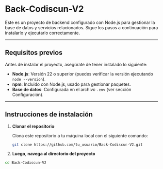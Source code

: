 # Back-Codiscun-V2

Este es un proyecto de backend configurado con Node.js para gestionar la base de datos y servicios relacionados. Sigue los pasos a continuación para instalarlo y ejecutarlo correctamente.

---

## **Requisitos previos**

Antes de instalar el proyecto, asegúrate de tener instalado lo siguiente:

- **Node.js**: Versión 22 o superior (puedes verificar la versión ejecutando `node --version`).
- **npm**: Incluido con Node.js, usado para gestionar paquetes.
- **Base de datos**: Configurada en el archivo `.env` (ver sección Configuración).

---

## **Instrucciones de instalación**

1. **Clonar el repositorio**

   Clona este repositorio a tu máquina local con el siguiente comando:

   ```bash
   git clone https://github.com/tu_usuario/Back-Codiscun-V2.git

 2. **Luego, navega al directorio del proyecto**

```bash
cd Back-Codiscun-V2

